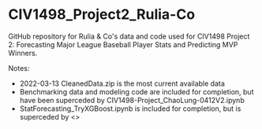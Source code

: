 # CIV1498_Project2_Rulia-Co

GitHub repository for Rulia & Co's data and code used for CIV1498 Project 2: Forecasting Major League Baseball Player Stats and Predicting MVP Winners.

Notes:
- 2022-03-13 CleanedData.zip is the most current available data
- Benchmarking data and modeling code are included for completion, but have been superceded by CIV1498-Project_ChaoLung-0412V2.ipynb
- StatForecasting_TryXGBoost.ipynb is included for completion, but is superceded by <>

